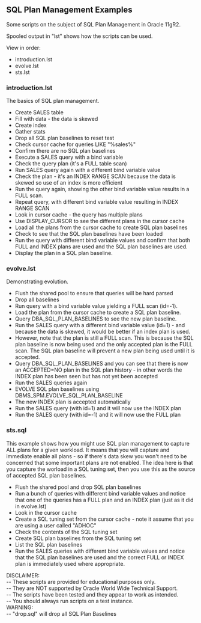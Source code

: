 <h2>SQL Plan Management Examples</h2>

Some scripts on the subject of SQL Plan Management in Oracle 11gR2. 

Spooled output in "lst" shows how the scripts can be used. 

View in order: 
* introduction.lst 
* evolve.lst
* sts.lst

<h3>introduction.lst</h3>

The basics of SQL plan management.

* Create SALES table
* Fill with data - the data is skewed
* Create index
* Gather stats
* Drop all SQL plan baselines to reset test
* Check cursor cache for queries LIKE "%sales%"
* Confirm there are no SQL plan baselines
* Execute a SALES query with a bind variable
* Check the query plan (it's a FULL table scan)
* Run SALES query again with a different bind variable value
* Check the plan - it's an INDEX RANGE SCAN because the data is skewed so use of an index is more efficient
* Run the query again, showing the other bind variable value results in a FULL scan.
* Repeat query, with different bind variable value resulting in INDEX RANGE SCAN
* Look in cursor cache - the query has multiple plans
* Use DISPLAY_CURSOR to see the different plans in the cursor cache
* Load all the plans from the cursor cache to create SQL plan baselines
* Check to see that the SQL plan baselines have been loaded
* Run the query with different bind variable values and confirm that both FULL and INDEX plans are used and the SQL plan baselines are used.
* Display the plan in a SQL plan baseline.

<h3>evolve.lst</h3>

Demonstrating evolution.

* Flush the shared pool to ensure that queries will be hard parsed
* Drop all baselines
* Run query with a bind variable value yielding a FULL scan (id=-1).
* Load the plan from the cursor cache to create a SQL plan baseline.
* Query DBA_SQL_PLAN_BASELINES to see the new plan baseline.
* Run the SALES query with a different bind variable value (id=1) - and because the data is skewed, it would be better if an index plan is used.
* However, note that the plan is still a FULL scan. This is because the SQL plan baseline is now being used and the only accepted plan is the FULL scan. The SQL plan baseline will prevent a new plan being used until it is accepted.
* Query DBA_SQL_PLAN_BASELINES and you can see that there is now an ACCEPTED=NO plan in the SQL plan history - in other words the INDEX plan has been seen but has not yet been accepted
* Run the SALES queries again
* EVOLVE SQL plan baselines using DBMS_SPM.EVOLVE_SQL_PLAN_BASELINE
* The new INDEX plan is accepted automatically
* Run the SALES query (with id=1) and it will now use the INDEX plan
* Run the SALES query (with id=-1) and it will now use the FULL plan

<h3>sts.sql</h3>

This example shows how you might use SQL plan management to capture ALL plans for a given workload. It means that you will capture and immediate enable all plans - so if there's data skew you won't need to be concerned that some important plans are not enabled. The idea here is that you capture the worload in a SQL tuning set, then you use this as the source of accepted SQL plan baselines.

* Flush the shared pool and drop SQL plan baselines
* Run a bunch of queries with different bind variable values and notice that one of the queries has a FULL plan and an INDEX plan (just as it did in evolve.lst)
* Look in the cursor cache
* Create a SQL tuning set from the cursor cache - note it assume that you are using a user called "ADHOC"
* Check the contents of the SQL tuning set
* Create SQL plan baselines from the SQL tuning set
* List the SQL plan baselines
* Run the SALES queries with different bind variable values and notice that the SQL plan baselines are used and the correct FULL or INDEX plan is immediately used where appropriate.


DISCLAIMER:
   <br/>-- These scripts are provided for educational purposes only.
   <br/>-- They are NOT supported by Oracle World Wide Technical Support.
   <br/>-- The scripts have been tested and they appear to work as intended.
   <br/>-- You should always run scripts on a test instance.
<br/>
WARNING:
   <br/>-- "drop.sql" will drop all SQL Plan Baselines
  

